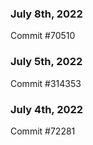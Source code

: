 ### July 8th, 2022

Commit #70510

### July 5th, 2022

Commit #314353


### July 4th, 2022

Commit #72281
